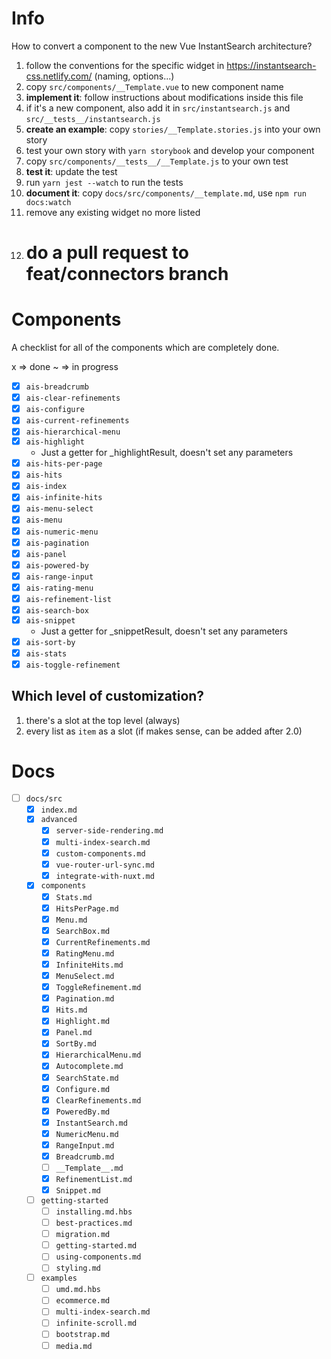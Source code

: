 # Info

How to convert a component to the new Vue InstantSearch architecture?

1.  follow the conventions for the specific widget in https://instantsearch-css.netlify.com/ (naming, options...)
1.  copy `src/components/__Template.vue` to new component name
1.  **implement it**: follow instructions about modifications inside this file
1.  if it's a new component, also add it in `src/instantsearch.js` and `src/__tests__/instantsearch.js`
1.  **create an example**: copy `stories/__Template.stories.js` into your own story
1.  test your own story with `yarn storybook` and develop your component
1.  copy `src/components/__tests__/__Template.js` to your own test
1.  **test it**: update the test
1.  run `yarn jest --watch` to run the tests
1.  **document it**: copy `docs/src/components/__template.md`, use `npm run docs:watch`
1.  remove any existing widget no more listed
1.  # do a pull request to feat/connectors branch

# Components

A checklist for all of the components which are completely done.

x => done
~ => in progress

- [x] `ais-breadcrumb`
- [x] `ais-clear-refinements`
- [x] `ais-configure`
- [x] `ais-current-refinements`
- [x] `ais-hierarchical-menu`
- [x] `ais-highlight`
  - Just a getter for \_highlightResult, doesn't set any parameters
- [x] `ais-hits-per-page`
- [x] `ais-hits`
- [x] `ais-index`
- [x] `ais-infinite-hits`
- [x] `ais-menu-select`
- [x] `ais-menu`
- [x] `ais-numeric-menu`
- [x] `ais-pagination`
- [x] `ais-panel`
- [x] `ais-powered-by`
- [x] `ais-range-input`
- [x] `ais-rating-menu`
- [x] `ais-refinement-list`
- [x] `ais-search-box`
- [x] `ais-snippet`
  - Just a getter for \_snippetResult, doesn't set any parameters
- [x] `ais-sort-by`
- [x] `ais-stats`
- [x] `ais-toggle-refinement`

## Which level of customization?

1.  there's a slot at the top level (always)
2.  every list as `item` as a slot (if makes sense, can be added after 2.0)

# Docs

- [ ] `docs/src`
  - [x] `index.md`
  - [x] `advanced`
    - [x] `server-side-rendering.md`
    - [x] `multi-index-search.md`
    - [x] `custom-components.md`
    - [x] `vue-router-url-sync.md`
    - [x] `integrate-with-nuxt.md`
  - [x] `components`
    - [x] `Stats.md`
    - [x] `HitsPerPage.md`
    - [x] `Menu.md`
    - [x] `SearchBox.md`
    - [x] `CurrentRefinements.md`
    - [x] `RatingMenu.md`
    - [x] `InfiniteHits.md`
    - [x] `MenuSelect.md`
    - [x] `ToggleRefinement.md`
    - [x] `Pagination.md`
    - [x] `Hits.md`
    - [x] `Highlight.md`
    - [x] `Panel.md`
    - [x] `SortBy.md`
    - [x] `HierarchicalMenu.md`
    - [x] `Autocomplete.md`
    - [x] `SearchState.md`
    - [x] `Configure.md`
    - [x] `ClearRefinements.md`
    - [x] `PoweredBy.md`
    - [x] `InstantSearch.md`
    - [x] `NumericMenu.md`
    - [x] `RangeInput.md`
    - [x] `Breadcrumb.md`
    - [ ] `__Template__.md`
    - [x] `RefinementList.md`
    - [x] `Snippet.md`
  - [ ] `getting-started`
    - [ ] `installing.md.hbs`
    - [ ] `best-practices.md`
    - [ ] `migration.md`
    - [ ] `getting-started.md`
    - [ ] `using-components.md`
    - [ ] `styling.md`
  - [ ] `examples`
    - [ ] `umd.md.hbs`
    - [ ] `ecommerce.md`
    - [ ] `multi-index-search.md`
    - [ ] `infinite-scroll.md`
    - [ ] `bootstrap.md`
    - [ ] `media.md`
